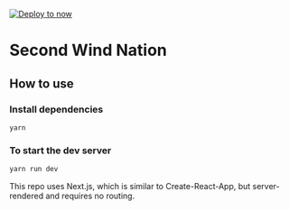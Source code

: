 [![Deploy to now](https://deploy.now.sh/static/button.svg)](https://deploy.now.sh/?repo=https://github.com/zeit/next.js/tree/master/examples/with-material-ui-next)

# Second Wind Nation

## How to use

### Install dependencies

```
yarn
```

### To start the dev server

```bash
yarn run dev
```

This repo uses Next.js, which is similar to Create-React-App, but server-rendered and requires no routing.
